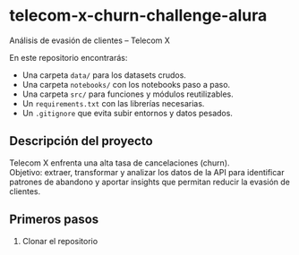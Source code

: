 # telecom-x-churn-challenge-alura

Análisis de evasión de clientes – Telecom X

En este repositorio encontrarás:
- Una carpeta `data/` para los datasets crudos.
- Una carpeta `notebooks/` con los notebooks paso a paso.
- Una carpeta `src/` para funciones y módulos reutilizables.
- Un `requirements.txt` con las librerías necesarias.
- Un `.gitignore` que evita subir entornos y datos pesados.

## Descripción del proyecto

Telecom X enfrenta una alta tasa de cancelaciones (churn).  
Objetivo: extraer, transformar y analizar los datos de la API para identificar patrones de abandono y aportar insights que permitan reducir la evasión de clientes.

## Primeros pasos

1. Clonar el repositorio  
